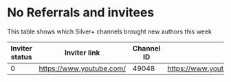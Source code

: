 # No Referrals and invitees

This table shows which Silver+ channels brought new authors this week

| Inviter status | Inviter link | Channel ID | Link YT | Status |
| --- | --- | --- | --- | --- |
| 0 | https://www.youtube.com/ | 49048 | https://www.youtube.com/channel/UC1PBN4RWtlWZJVOjTm_5JkQ | Rejected |